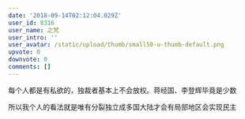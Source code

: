 ```yaml
---
date: '2018-09-14T02:12:04.029Z'
user_id: 8316
user_name: 之梵
user_intro: ''
user_avatar: /static/upload/thumb/small50-u-thumb-default.png
upvote: 0
downvote: 0
comments: []
---
```


每个人都是有私欲的，独裁者基本上不会放权。蒋经国、李登辉毕竟是少数

所以我个人的看法就是唯有分裂独立成多国大陆才会有局部地区会实现民主
